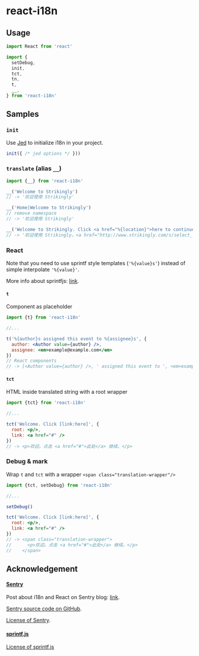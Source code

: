 # react-i18n

## Usage

```jsx
import React from 'react'

import {
  setDebug, 
  init, 
  tct, 
  tn, 
  t, 
  __, 
} from 'react-i18n'
```

## Samples

### `init`
Use [Jed](http://slexaxton.github.io/Jed) to initialize i18n in your project.

```jsx
init({ /* jed options */ })) 
```

### `translate` (alias `__`)

```jsx
import {__} from 'react-i18n'

__('Welcome to Strikingly')  
// -> '欢迎使用 Strikingly'

__('Home|Welcome to Strikingly')  
// remove namespace
// -> '欢迎使用 Strikingly'

__('Welcome to Strikingly. Click <a href="%{location}">here to continue</a>.', { location: 'http://www.strikingly.com/s/select_template' }) 
// -> '欢迎使用 Strikingly。<a href="http://www.strikingly.com/s/select_template">按此继续</a>。'
```

### React

Note that you need to use sprintf style templates (`'%{value}s'`) instead of simple interpolate `'%{value}'`.

More info about sprintfjs: [link](https://github.com/alexei/sprintf.js).

#### `t`

Component as placeholder

```jsx
import {t} from 'react-i18n'

//...

t('%{author}s assigned this event to %{assignee}s', {
  author: <Author value={author} />,
  assignee: <em>example@example.com</em>
})
// React components
// -> [<Author value={author} />, ' assigned this event to ', <em>example@example.com</em>]
```

#### `tct`

HTML inside translated string with a root wrapper

```jsx
import {tct} from 'react-i18n'

//...

tct('Welcome. Click [link:here]', {
  root: <p/>,
  link: <a href="#" />
})
// -> <p>欢迎。点击 <a href="#">此处</a> 继续。</p>
```

### Debug & mark

Wrap `t` and `tct` with a wrapper `<span class="translation-wrapper"/>`

```jsx
import {tct, setDebug} from 'react-i18n'

//...

setDebug()

tct('Welcome. Click [link:here]', {
  root: <p/>,
  link: <a href="#" />
})
// -> <span class="translation-wrapper">
//      <p>欢迎。点击 <a href="#">此处</a> 继续。</p>
//    </span>
```

## Acknowledgement

#### [Sentry](https://github.com/getsentry/sentry)

Post about i18n and React on Sentry blog: [link](https://blog.getsentry.com/2016/01/07/react-i18n.html).

[Sentry source code on GitHub](https://github.com/getsentry/sentry/blob/f489a20c6d5318aba2f30fec0d745835436a94f7/src/sentry/static/sentry/app/locale.jsx).

[License of Sentry](./LICENSE-Sentry).

#### [sprintf.js](https://github.com/alexei/sprintf.js)

[License of sprintf.js](./LICENSE-sprintfjs)

